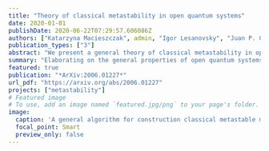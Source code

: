 ```yaml
---
title: "Theory of classical metastability in open quantum systems"
date: 2020-01-01
publishDate: 2020-06-22T07:29:57.606086Z
authors: ["Katarzyna Macieszczak", admin, "Igor Lesanovsky", "Juan P. Garrahan"]
publication_types: ["3"]
abstract: "We present a general theory of classical metastability in open quantum systems. Metastability is a consequence of a large separation in timescales in the dynamics, leading to the existence of a regime when states of the system appear stationary, before eventual relaxation towards a true stationary state at much larger times. In this work, we focus on the emergence of classical metastability, i.e., when metastable states of an open quantum system with separation of timescales can be approximated as probabilistic mixtures of a finite number of states. We find that a number of classical features follow from this approximation, for both the manifold of metastable states and long-time dynamics between them. Namely, those states are approximately disjoint and thus play the role of metastable phases, and the relaxation towards the stationary state is approximated by a classical stochastic dynamics between them. Importantly, the classical dynamics is observed not only on average, but also at the level of individual quantum trajectories: we show that time coarse-grained continuous measurement records can be viewed as noisy classical trajectories, while their statistics can be approximated by that of the classical dynamics. Among others, this explains how first-order dynamical phase transitions arise from metastability. Finally, in order to verify the presence of classical metastability in a given open quantum system, we develop an efficient numerical approach that delivers the set of metastable phases together with the effective classical dynamics. Since the proximity to a first-order dissipative phase transition manifests as metastability, the theory and tools introduced in this work can be used to investigate such transitions - which occur in the large size limit - through the metastable behavior of many-body systems of moderate sizes accessible to numerics."
summary: "Elaborating on the general properties of open quantum systems exhibiting an effectively classical long time dynamics, with a generic approach to their numerical study."
featured: true
publication: "*ArXiv:2006.01227*"
url_pdf: "https://arxiv.org/abs/2006.01227"
projects: ["metastability"]
# Featured image
# To use, add an image named `featured.jpg/png` to your page's folder. 
image:
  caption: 'A general algorithm for construction classical metastable manifolds.'
  focal_point: Smart
  preview_only: false
---
```



